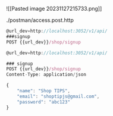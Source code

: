 ![[Pasted image 20231127215733.png]]

./postman/access.post.http

``` js
@url_dev=http://localhost:3052/v1/api/
###signup
POST {{url_dev}}/shop/signup


```


``` js
@url_dev=http://localhost:3052/v1/api/

### signup
POST {{url_dev}}/shop/signup
Content-Type: application/json

{
    "name": "Shop TIPS",
    "email": "shoptipjs@gmail.com",
    "password": "abc123"
}
```

